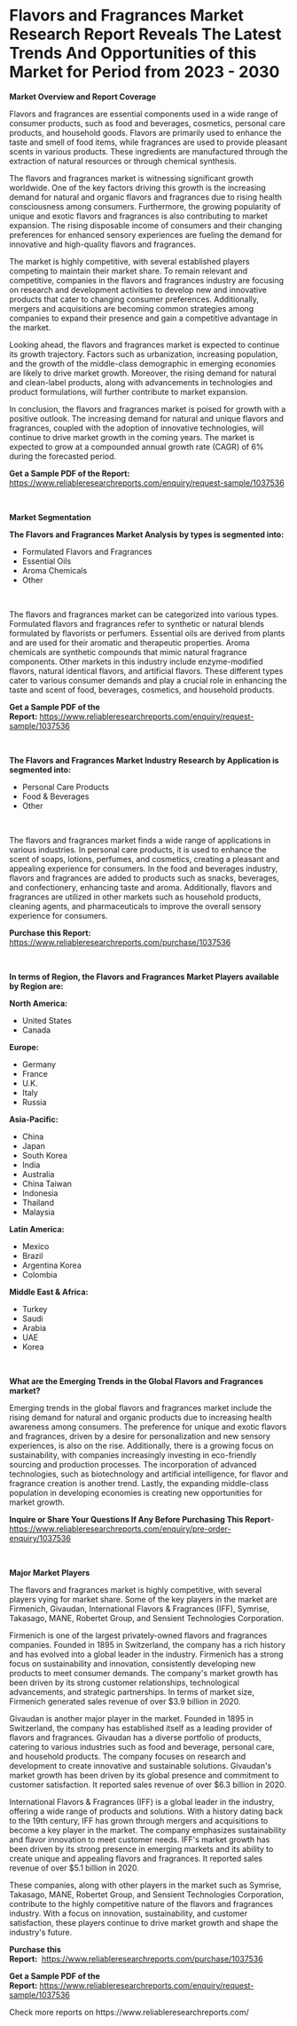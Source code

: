 <p><h1>Flavors and Fragrances Market Research Report Reveals The Latest Trends And Opportunities of this Market for Period from 2023 - 2030</h1></p><p><strong>Market Overview and Report Coverage</strong></p>
<p><p>Flavors and fragrances are essential components used in a wide range of consumer products, such as food and beverages, cosmetics, personal care products, and household goods. Flavors are primarily used to enhance the taste and smell of food items, while fragrances are used to provide pleasant scents in various products. These ingredients are manufactured through the extraction of natural resources or through chemical synthesis.</p><p>The flavors and fragrances market is witnessing significant growth worldwide. One of the key factors driving this growth is the increasing demand for natural and organic flavors and fragrances due to rising health consciousness among consumers. Furthermore, the growing popularity of unique and exotic flavors and fragrances is also contributing to market expansion. The rising disposable income of consumers and their changing preferences for enhanced sensory experiences are fueling the demand for innovative and high-quality flavors and fragrances.</p><p>The market is highly competitive, with several established players competing to maintain their market share. To remain relevant and competitive, companies in the flavors and fragrances industry are focusing on research and development activities to develop new and innovative products that cater to changing consumer preferences. Additionally, mergers and acquisitions are becoming common strategies among companies to expand their presence and gain a competitive advantage in the market.</p><p>Looking ahead, the flavors and fragrances market is expected to continue its growth trajectory. Factors such as urbanization, increasing population, and the growth of the middle-class demographic in emerging economies are likely to drive market growth. Moreover, the rising demand for natural and clean-label products, along with advancements in technologies and product formulations, will further contribute to market expansion.</p><p>In conclusion, the flavors and fragrances market is poised for growth with a positive outlook. The increasing demand for natural and unique flavors and fragrances, coupled with the adoption of innovative technologies, will continue to drive market growth in the coming years. The market is expected to grow at a compounded annual growth rate (CAGR) of 6% during the forecasted period.</p></p>
<p><strong>Get a Sample PDF of the Report:</strong> <a href="https://www.reliableresearchreports.com/enquiry/request-sample/1037536">https://www.reliableresearchreports.com/enquiry/request-sample/1037536</a></p>
<p>&nbsp;</p>
<p><strong>Market Segmentation</strong></p>
<p><strong>The Flavors and Fragrances Market Analysis by types is segmented into:</strong></p>
<p><ul><li>Formulated Flavors and Fragrances</li><li>Essential Oils</li><li>Aroma Chemicals</li><li>Other</li></ul></p>
<p>&nbsp;</p>
<p><p>The flavors and fragrances market can be categorized into various types. Formulated flavors and fragrances refer to synthetic or natural blends formulated by flavorists or perfumers. Essential oils are derived from plants and are used for their aromatic and therapeutic properties. Aroma chemicals are synthetic compounds that mimic natural fragrance components. Other markets in this industry include enzyme-modified flavors, natural identical flavors, and artificial flavors. These different types cater to various consumer demands and play a crucial role in enhancing the taste and scent of food, beverages, cosmetics, and household products.</p></p>
<p><strong>Get a Sample PDF of the Report:</strong>&nbsp;<a href="https://www.reliableresearchreports.com/enquiry/request-sample/1037536">https://www.reliableresearchreports.com/enquiry/request-sample/1037536</a></p>
<p>&nbsp;</p>
<p><strong>The Flavors and Fragrances Market Industry Research by Application is segmented into:</strong></p>
<p><ul><li>Personal Care Products</li><li>Food & Beverages</li><li>Other</li></ul></p>
<p>&nbsp;</p>
<p><p>The flavors and fragrances market finds a wide range of applications in various industries. In personal care products, it is used to enhance the scent of soaps, lotions, perfumes, and cosmetics, creating a pleasant and appealing experience for consumers. In the food and beverages industry, flavors and fragrances are added to products such as snacks, beverages, and confectionery, enhancing taste and aroma. Additionally, flavors and fragrances are utilized in other markets such as household products, cleaning agents, and pharmaceuticals to improve the overall sensory experience for consumers.</p></p>
<p><strong>Purchase this Report:</strong>&nbsp; <a href="https://www.reliableresearchreports.com/purchase/1037536">https://www.reliableresearchreports.com/purchase/1037536</a></p>
<p>&nbsp;</p>
<p><strong>In terms of Region, the Flavors and Fragrances Market Players available by Region are:</strong></p>
<p>
    <p> <strong> North America: </strong>
        <ul>
            <li>United States</li>
            <li>Canada</li>
        </ul>
        </p> 
    <p> <strong> Europe: </strong>
        <ul>
            <li>Germany</li>
            <li>France</li>
            <li>U.K.</li>
            <li>Italy</li>
            <li>Russia</li>
        </ul>
        </p> 
    <p> <strong> Asia-Pacific: </strong>
        <ul>
            <li>China</li>
            <li>Japan</li>
            <li>South Korea</li>
            <li>India</li>
            <li>Australia</li>
            <li>China Taiwan</li>
            <li>Indonesia</li>
            <li>Thailand</li>
            <li>Malaysia</li>
        </ul>
        </p> 
    <p> <strong> Latin America: </strong>
        <ul>
            <li>Mexico</li>
            <li>Brazil</li>
            <li>Argentina Korea</li>
            <li>Colombia</li>
        </ul>
        </p> 
    <p> <strong> Middle East & Africa: </strong>
        <ul>
            <li>Turkey</li>
            <li>Saudi</li>
            <li>Arabia</li>
            <li>UAE</li>
            <li>Korea</li>
        </ul>
    </p>
    </p>
<p>&nbsp;</p>
<p><strong>What are the Emerging Trends in the Global Flavors and Fragrances market?</strong></p>
<p><p>Emerging trends in the global flavors and fragrances market include the rising demand for natural and organic products due to increasing health awareness among consumers. The preference for unique and exotic flavors and fragrances, driven by a desire for personalization and new sensory experiences, is also on the rise. Additionally, there is a growing focus on sustainability, with companies increasingly investing in eco-friendly sourcing and production processes. The incorporation of advanced technologies, such as biotechnology and artificial intelligence, for flavor and fragrance creation is another trend. Lastly, the expanding middle-class population in developing economies is creating new opportunities for market growth.</p></p>
<p><strong>Inquire or Share Your Questions If Any Before Purchasing This Report</strong>- <a href="https://www.reliableresearchreports.com/enquiry/pre-order-enquiry/1037536">https://www.reliableresearchreports.com/enquiry/pre-order-enquiry/1037536</a></p>
<p>&nbsp;</p>
<p><strong>Major Market Players</strong></p>
<p><p>The flavors and fragrances market is highly competitive, with several players vying for market share. Some of the key players in the market are Firmenich, Givaudan, International Flavors & Fragrances (IFF), Symrise, Takasago, MANE, Robertet Group, and Sensient Technologies Corporation.</p><p>Firmenich is one of the largest privately-owned flavors and fragrances companies. Founded in 1895 in Switzerland, the company has a rich history and has evolved into a global leader in the industry. Firmenich has a strong focus on sustainability and innovation, consistently developing new products to meet consumer demands. The company's market growth has been driven by its strong customer relationships, technological advancements, and strategic partnerships. In terms of market size, Firmenich generated sales revenue of over $3.9 billion in 2020.</p><p>Givaudan is another major player in the market. Founded in 1895 in Switzerland, the company has established itself as a leading provider of flavors and fragrances. Givaudan has a diverse portfolio of products, catering to various industries such as food and beverage, personal care, and household products. The company focuses on research and development to create innovative and sustainable solutions. Givaudan's market growth has been driven by its global presence and commitment to customer satisfaction. It reported sales revenue of over $6.3 billion in 2020.</p><p>International Flavors & Fragrances (IFF) is a global leader in the industry, offering a wide range of products and solutions. With a history dating back to the 19th century, IFF has grown through mergers and acquisitions to become a key player in the market. The company emphasizes sustainability and flavor innovation to meet customer needs. IFF's market growth has been driven by its strong presence in emerging markets and its ability to create unique and appealing flavors and fragrances. It reported sales revenue of over $5.1 billion in 2020.</p><p>These companies, along with other players in the market such as Symrise, Takasago, MANE, Robertet Group, and Sensient Technologies Corporation, contribute to the highly competitive nature of the flavors and fragrances industry. With a focus on innovation, sustainability, and customer satisfaction, these players continue to drive market growth and shape the industry's future.</p></p>
<p><strong>Purchase this Report:</strong>&nbsp;&nbsp;<a href="https://www.reliableresearchreports.com/purchase/1037536">https://www.reliableresearchreports.com/purchase/1037536</a></p>
<p></p>
<p><strong>Get a Sample PDF of the Report:</strong>&nbsp;<a href="https://www.reliableresearchreports.com/enquiry/request-sample/1037536">https://www.reliableresearchreports.com/enquiry/request-sample/1037536</a></p>
<p>Check more reports on https://www.reliableresearchreports.com/</p>
